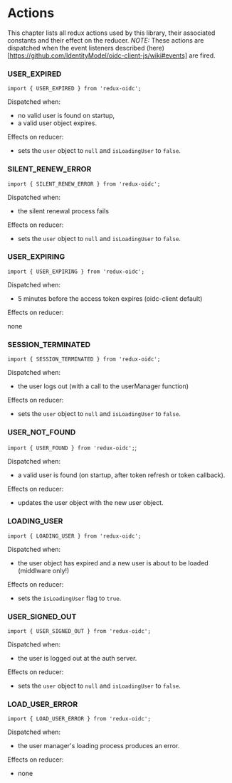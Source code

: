 # Actions
This chapter lists all redux actions used by this library, their associated constants and their effect on the reducer.
*NOTE:* These actions are dispatched when the event listeners described (here)[https://github.com/IdentityModel/oidc-client-js/wiki#events] are fired.

### USER_EXPIRED
`import { USER_EXPIRED } from 'redux-oidc';`

Dispatched when:
- no valid user is found on startup,
- a valid user object expires.

Effects on reducer:
- sets the `user` object to `null` and `isLoadingUser` to `false`.

### SILENT_RENEW_ERROR
`import { SILENT_RENEW_ERROR } from 'redux-oidc';`

Dispatched when:
- the silent renewal process fails

Effects on reducer:
- sets the `user` object to `null` and `isLoadingUser` to `false`.


### USER_EXPIRING
`import { USER_EXPIRING } from 'redux-oidc';`

Dispatched when:
- 5 minutes before the access token expires (oidc-client default)

Effects on reducer:

none

### SESSION_TERMINATED
`import { SESSION_TERMINATED } from 'redux-oidc';`

Dispatched when:
- the user logs out (with a call to the userManager function)

Effects on reducer:
- sets the `user` object to `null` and `isLoadingUser` to `false`.

### USER_NOT_FOUND
`import { USER_FOUND } from 'redux-oidc';`;

Dispatched when:
- a valid user is found (on startup, after token refresh or token callback).

Effects on reducer:
- updates the user object with the new user object.

### LOADING_USER
`import { LOADING_USER } from 'redux-oidc';`

Dispatched when:
- the user object has expired and a new user is about to be loaded (middlware only!)

Effects on reducer:
- sets the `isLoadingUser` flag to `true`.


### USER_SIGNED_OUT
`import { USER_SIGNED_OUT } from 'redux-oidc';`

Dispatched when:
- the user is logged out at the auth server.

Effects on reducer:
- sets the `user` object to `null` and `isLoadingUser` to `false`.

### LOAD_USER_ERROR
`import { LOAD_USER_ERROR } from 'redux-oidc';`

Dispatched when:
- the user manager's loading process produces an error.

Effects on reducer:
- none
